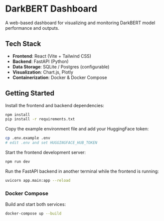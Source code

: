 # DarkBERT Dashboard

A web-based dashboard for visualizing and monitoring DarkBERT model performance and outputs.

## Tech Stack

- **Frontend**: React (Vite + Tailwind CSS)
- **Backend**: FastAPI (Python)
- **Data Storage**: SQLite / Postgres (configurable)
- **Visualization**: Chart.js, Plotly
- **Containerization**: Docker & Docker Compose

## Getting Started

Install the frontend and backend dependencies:

```bash
npm install
pip install -r requirements.txt
```

Copy the example environment file and add your HuggingFace token:

```bash
cp .env.example .env
# edit .env and set HUGGINGFACE_HUB_TOKEN
```

Start the frontend development server:

```bash
npm run dev
```

Run the FastAPI backend in another terminal while the frontend is running:

```bash
uvicorn app.main:app --reload
```

### Docker Compose

Build and start both services:

```bash
docker-compose up --build
```


